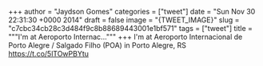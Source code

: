 
+++
author = "Jaydson Gomes"
categories = ["tweet"]
date = "Sun Nov 30 22:31:30 +0000 2014"
draft = false
image = "{TWEET_IMAGE}"
slug = "c7cbc34cb28c3d484f9c8b88689443001e1bf571"
tags = ["tweet"]
title = """I'm at Aeroporto Internac..."""
+++
I'm at Aeroporto Internacional de Porto Alegre / Salgado Filho (POA) in Porto Alegre, RS https://t.co/5lTOwPBYtu
